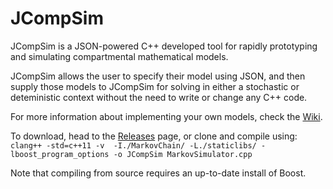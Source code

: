 # JCompSim
JCompSim is a JSON-powered C++ developed tool for rapidly prototyping and simulating compartmental mathematical models.

JCompSim allows the user to specify their model using JSON, and then supply those models to JCompSim for solving in either a stochastic or deteministic context without the need to write or change any C++ code.

For more information about implementing your own models, check the [Wiki](https://github.com/MikeLydeamore/JCompSim/wiki).

To download, head to the [Releases](https://github.com/MikeLydeamore/JCompSim/releases) page, or clone and compile using:
`clang++ -std=c++11 -v  -I./MarkovChain/ -L./staticlibs/ -lboost_program_options -o JCompSim MarkovSimulator.cpp`

Note that compiling from source requires an up-to-date install of Boost.